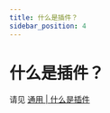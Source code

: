 ```yaml
---
title: 什么是插件？
sidebar_position: 4
---
```


# 什么是插件？

请见 [通用 | 什么是插件](https://yizhan.wiki/NitWikit/start/basic/what-is-plugin)
